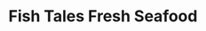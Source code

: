 ---
title: "Fish Tales Fresh Seafood"
url: /aspendale-gardens/fish-tales-fresh-seafood/
shop: seafood
---